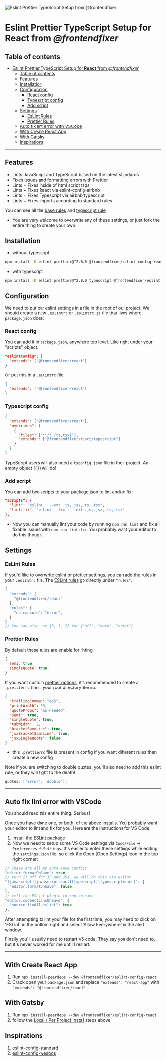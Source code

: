 ![Eslint Prettier TypeScript Setup from @frontendfixer](https://i.imgur.com/T1VMnQU.png)

# Eslint Prettier TypeScript Setup for **React** from _@frontendfixer_

## Table of contents

- [Eslint Prettier TypeScript Setup for **React** from _@frontendfixer_](#eslint-prettier-typescript-setup-for-react-from-frontendfixer)
  - [Table of contents](#table-of-contents)
  - [Features](#features)
  - [Installation](#installation)
  - [Configuration](#configuration)
    - [React config](#react-config)
    - [Typescript config](#typescript-config)
    - [Add script](#add-script)
  - [Settings](#settings)
    - [EsLint Rules](#eslint-rules)
    - [Prettier Rules](#prettier-rules)
  - [Auto fix lint error with VSCode](#auto-fix-lint-error-with-vscode)
  - [With Create React App](#with-create-react-app)
  - [With Gatsby](#with-gatsby)
  - [Inspirations](#inspirations)

---

## Features

- Lints JavaScript and TypeScript based on the latest standards
- Fixes issues and formatting errors with Prettier
- Lints + Fixes inside of html script tags
- Lints + Fixes React via eslint-config-airbnb
- Lints + Fixes Typescript via airbnb/typescript
- Lints + Fixes imports according to standard rules

You can see all the [base rules](https://github.com/frontendfixer/eslint-config-react/blob/main/rules/base.rules.js) and [typescript rule](https://github.com/frontendfixer/eslint-config-react/blob/main/rules/typescript.rules.js)

- You are very welcome to overwrite any of these settings, or just fork the entire thing to create your own.

## Installation

- without typescript

```bash
npm install -D eslint prettier@^2.8.0 @frontendfixer/eslint-config-react
```

- with typescript

```bash
npm install -D eslint prettier@^2.8.0 typescript @frontendfixer/eslint-config-react
```

## Configuration

We need to put our eslint settings in a file in the root of our project. We should create a new `.eslintrc` or `.eslintrc.js` file that lives where `package.json` does:

### React config

You can add it in `package.json`, anywhere top level. Like right under your "scripts" object.

```json
"eslintConfig": {
  "extends": ["@frontendfixer/react"]
}
```

Or put this in a `.eslintrc` file

```json
{
  "extends": ["@frontendfixer/react"]
}
```

### Typescript config

```json
{
  "extends": ["@frontendfixer/react"],
  "overrides": [
    {
      "files": ["**/*.{ts,tsx}"],
      "extends": ["@frontendfixer/react/typescript"]
    }
  ]
}
```

TypeScript users will also need a `tsconfig.json` file in their project. An empty object (`{}`) will do!

### Add script

You can add two scripts to your package.json to lint and/or fix:

```json
"scripts": {
  "lint": "eslint . --ext .js,.jsx,.ts,.tsx",
  "lint:fix": "eslint --fix . --ext .js,.jsx,.ts,.tsx"
},
```

- Now you can manually lint your code by running `npm run lint` and fix all fixable issues with `npm run lint:fix`. You probably want your editor to do this though.

## Settings

### EsLint Rules

If you'd like to overwrite eslint or prettier settings, you can add the rules in your `.eslintrc` file. The [ESLint rules](https://eslint.org/docs/rules/) go directly under `"rules"`.

```js
{
  "extends": [
    "@frontendfixer/react"
  ],
  "rules": {
    "no-console": "error",
  }
}
// You can also use {0, 1, 2} for {"off", "warn", "error"}
```

### Prettier Rules

By default these rules are enable for linting

```js
{
  semi: true,
  singleQuote: true,
}
```

If you want custom [prettier options](https://prettier.io/docs/en/options.html), it's recommended to create a `.prettierrc` file in your root directory like so:

```json
{
  "trailingComma": "es5",
  "printWidth": 80,
  "quoteProps": "as-needed",
  "semi": true,
  "singleQuote": true,
  "tabWidth": 2,
  "bracketSameLine": true,
  "jsxBracketSameLine": true,
  "jsxSingleQuote": false
}
```

- this `.prettierrc` file is present in config if you want different rules then create a new config

Note if you are switching to double quotes, you'll also need to add this eslint rule, or they will fight to the death!

```js
quotes: ['error', 'double'];
```

---

## Auto fix lint error with VSCode

You should read this entire thing. Serious!

Once you have done one, or both, of the above installs. You probably want your editor to lint and fix for you. Here are the instructions for VS Code:

1. Install the [ESLint package](https://marketplace.visualstudio.com/items?itemName=dbaeumer.vscode-eslint)
2. Now we need to setup some VS Code settings via `Code/File` → `Preferences` → `Settings`. It's easier to enter these settings while editing the `settings.json` file, so click the Open (Open Settings) icon in the top right corner:

```js
// These are all my auto-save configs
"editor.formatOnSave": true,
// turn it off for JS and JSX, we will do this via eslint
"[javascript][javascriptreact][typescript][typescriptreact]": {
  "editor.formatOnSave": false
},
// tell the ESLint plugin to run on save
"editor.codeActionsOnSave": {
  "source.fixAll.eslint": true
},
```

After attempting to lint your file for the first time, you may need to click on 'ESLint' in the bottom right and select 'Allow Everywhere' in the alert window.

Finally you'll usually need to restart VS code. They say you don't need to, but it's never worked for me until I restart.

---

## With Create React App

1. Run `npx install-peerdeps --dev @frontendfixer/eslint-config-react`
2. Crack open your `package.json` and replace `"extends": "react-app"` with `"extends": "@frontendfixer/react"`

## With Gatsby

1. Run `npx install-peerdeps --dev @frontendfixer/eslint-config-react`
2. follow the [Local / Per Project Install](#configuration) steps above

## Inspirations

1. [eslint-config-standard](https://github.com/standard/eslint-config-standard)
2. [eslint-config-wesbos](https://github.com/wesbos/eslint-config-wesbos/)
